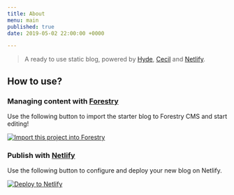 ```yaml
---
title: About
menu: main
published: true
date: 2019-05-02 22:00:00 +0000

---
```

> A ready to use static blog, powered by [Hyde](https://github.com/Cecilapp/theme-hyde), [Cecil](https://cecil.app) and [Netlify](https://www.netlify.com).

## How to use?

### Managing content with [Forestry](https://forestry.io/)

Use the following button to import the starter blog to Forestry CMS and start editing!

[![Import this project into Forestry](https://assets.forestry.io/import-to-forestryK.svg)](https://app.forestry.io/quick-start?repo=cecilapp/starter-blog)

### Publish with [Netlify](https://www.netlify.com/)

Use the following button to configure and deploy your new blog on Netlify.

[![Deploy to Netlify](https://www.netlify.com/img/deploy/button.svg)](https://app.netlify.com/start/deploy?repository=https://github.com/Cecilapp/starter-blog)

